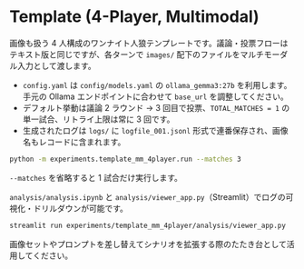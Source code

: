 # Template (4-Player, Multimodal)

画像も扱う 4 人構成のワンナイト人狼テンプレートです。議論・投票フローはテキスト版と同じですが、各ターンで `images/` 配下のファイルをマルチモーダル入力として渡します。

- `config.yaml` は `config/models.yaml` の `ollama_gemma3:27b` を利用します。手元の Ollama エンドポイントに合わせて `base_url` を調整してください。
- デフォルト挙動は議論 2 ラウンド → 3 回目で投票、`TOTAL_MATCHES = 1` の単一試合、リトライ上限は常に 3 回です。
- 生成されたログは `logs/` に `logfile_001.jsonl` 形式で連番保存され、画像名もレコードに含まれます。

```bash
python -m experiments.template_mm_4player.run --matches 3
```

`--matches` を省略すると 1 試合だけ実行します。

`analysis/analysis.ipynb` と `analysis/viewer_app.py`（Streamlit）でログの可視化・ドリルダウンが可能です。

```bash
streamlit run experiments/template_mm_4player/analysis/viewer_app.py
```

画像セットやプロンプトを差し替えてシナリオを拡張する際のたたき台として活用してください。
